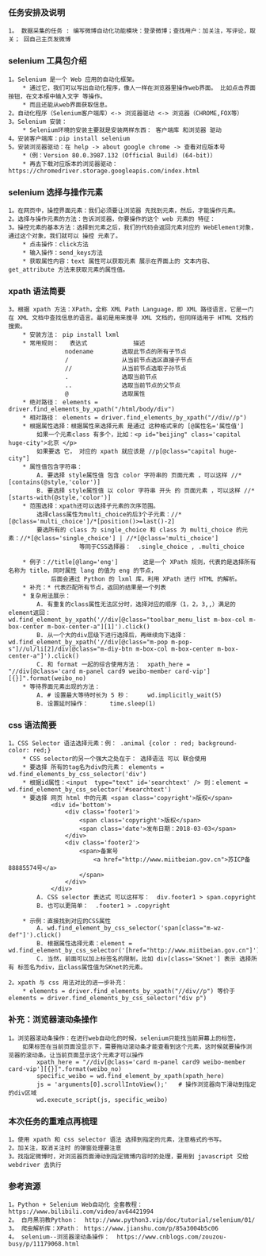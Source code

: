 ### 任务安排及说明
    1。 数据采集的任务 : 编写微博自动化功能模块：登录微博；查找用户：加关注，写评论，取关； 回自己主页发微博

### selenium 工具包介绍

    1。Selenium 是一个 Web 应用的自动化框架。
        * 通过它，我们可以写出自动化程序，像人一样在浏览器里操作web界面。 比如点击界面按钮，在文本框中输入文字 等操作。
        * 而且还能从web界面获取信息。
    2。自动化程序（Selenium客户端库）<-> 浏览器驱动 <-> 浏览器（CHROME,FOX等）
    3。Selenium 安装：
        * Selenium环境的安装主要就是安装两样东西： 客户端库 和浏览器 驱动
    4。安装客户端库：pip install selenium
    5。安装浏览器驱动：在 help -> about google chrome -> 查看对应版本号
        *（例：Version 80.0.3987.132 (Official Build) (64-bit)）
        * 再去下载对应版本的浏览器驱动：https://chromedriver.storage.googleapis.com/index.html

### selenium 选择与操作元素

    1。在网页中，操控界面元素：我们必须要让浏览器 先找到元素，然后，才能操作元素。
    2。选择与操作元素的方法：告诉浏览器，你要操作的这个 web 元素的 特征：
    3。操控元素的基本方法：选择到元素之后，我们的代码会返回元素对应的 WebElement对象，通过这个对象，我们就可以 操控 元素了。
        * 点击操作：click方法
        * 输入操作：send_keys方法
        * 获取属性内容：text 属性可以获取元素 展示在界面上的 文本内容、get_attribute 方法来获取元素的属性值。
    
### xpath 语法简要
   
    3。根据 xpath 方法：XPath，全称 XML Path Language，即 XML 路径语言，它是一门在 XML 文档中查找信息的语言。最初是用来搜寻 XML 文档的，但同样适用于 HTML 文档的搜索。
        * 安装方法： pip install lxml
        * 常用规则：   表达式	          描述
                    nodename        选取此节点的所有子节点
                    /	            从当前节点选区直接子节点
                    //	            从当前节点选取子孙节点
                    .	            选取当前节点
                    ..	            选取当前节点的父节点
                    @	            选取属性
        * 绝对路径： elements = driver.find_elements_by_xpath("/html/body/div")
        * 相对路径： elements = driver.find_elements_by_xpath("//div//p")
        * 根据属性选择：根据属性来选择元素 是通过 这种格式来的 [@属性名='属性值']
            如果一个元素class 有多个，比如：<p id="beijing" class='capital huge-city'>北京 </p>
            如果要选 它， 对应的 xpath 就应该是 //p[@class="capital huge-city"]
        * 属性值包含字符串：
            A. 要选择 style属性值 包含 color 字符串的 页面元素 ，可以这样 //*[contains(@style,'color')]
            B. 要选择 style属性值 以 color 字符串 开头 的 页面元素 ，可以这样 //*[starts-with(@style,'color')]
        * 范围选择：xpath还可以选择子元素的次序范围。
            选择class属性为multi_choice的后3个子元素：//*[@class='multi_choice']/*[position()>=last()-2]
            要选所有的 class 为 single_choice 和 class 为 multi_choice 的元素：//*[@class='single_choice'] | //*[@class='multi_choice']
                        等同于CSS选择器：  .single_choice , .multi_choice
        
        * 例子：//title[@lang='eng']       这是一个 XPath 规则，代表的是选择所有名称为 title，同时属性 lang 的值为 eng 的节点，
                后面会通过 Python 的 lxml 库，利用 XPath 进行 HTML 的解析。
        * 补充：* 代表匹配所有节点，返回的结果是一个列表
        * 复杂用法展示：
            A. 有重复的class属性无法区分时，选择对应的顺序（1，2，3,,）满足的 element返回：  wd.find_element_by_xpath('//div[@class="toolbar_menu_list m-box-col m-box-center m-box-center-a"][1]').click()
            B. 从一个大的div层级下进行选择后，再继续向下选择：    wd.find_element_by_xpath('//div[@class="m-pop m-pop-s"]//ul/li[2]/div[@class="m-diy-btn m-box-col m-box-center m-box-center-a"]').click()
            C. 和 format 一起的综合使用方法：  xpath_here = "//div[@class='card m-panel card9 weibo-member card-vip'][{}]".format(weibo_no)
        * 等待界面元素出现的方法： 
            A. # 设置最大等待时长为 5 秒：     wd.implicitly_wait(5)
            B. 设置延时操作：      time.sleep(1)    

### css 语法简要

    1。CSS Selector 语法选择元素：例： .animal {color : red; background-color: red;} 
        * CSS selector的另一个强大之处在于： 选择语法 可以 联合使用
        * 要选择 所有的tag名为div的元素： elements = wd.find_elements_by_css_selector('div')
        * 根据id属性：<input  type="text" id='searchtext' /> 则：element = wd.find_element_by_css_selector('#searchtext')
        * 要选择 网页 html 中的元素 <span class='copyright'>版权</span>
                <div id='bottom'>
                    <div class='footer1'>
                        <span class='copyright'>版权</span>
                        <span class='date'>发布日期：2018-03-03</span>
                    </div>
                    <div class='footer2'>
                        <span>备案号
                            <a href="http://www.miitbeian.gov.cn">苏ICP备88885574号</a>
                        </span>
                    </div>        
                </div>    
            A. CSS selector 表达式 可以这样写：  div.footer1 > span.copyright
            B. 也可以更简单：  .footer1 > .copyright
        
        * 示例：直接找到对应的CSS属性
            A. wd.find_element_by_css_selector('span[class="m-wz-def"]').click()
            B. 根据属性选择元素：element = wd.find_element_by_css_selector('[href="http://www.miitbeian.gov.cn"]')
            C. 当然，前面可以加上标签名的限制，比如 div[class='SKnet'] 表示 选择所有 标签名为div，且class属性值为SKnet的元素。
    
    2。xpath 与 css 用法对比的进一步补充：
        * elements = driver.find_elements_by_xpath("//div//p") 等价于 elements = driver.find_elements_by_css_selector("div p")
    
### 补充：浏览器滚动条操作
    
    1。浏览器滚动条操作：在进行web自动化的时候，selenium只能找当前屏幕上的标签，
        如果标签在当前页面没显示下，需要拖动滚动条才能查看到这个元素，这时候就要操作浏览器的滚动条，让当前页面显示这个元素才可以操作
            xpath_here = "//div[@class='card m-panel card9 weibo-member card-vip'][{}]".format(weibo_no)
            specific_weibo = wd.find_element_by_xpath(xpath_here)
            js = 'arguments[0].scrollIntoView();'   # 操作浏览器向下滑动到指定的div区域
            wd.execute_script(js, specific_weibo)       

### 本次任务的重难点再梳理
    
    1。使用 xpath 和 css selector 语法 选择到指定的元素，注意格式的书写。
    2。加关注，取消关注时 的弹窗处理要注意
    3。找指定微博时，对浏览器页面滑动到指定微博内容时的处理，要用到 javascript 交给 webdriver 去执行         

### 参考资源
    
    1。Python + Selenium Web自动化 全套教程：https://www.bilibili.com/video/av64421994
    2。 白月黑羽教Python：  http://www.python3.vip/doc/tutorial/selenium/01/
    3。 爬虫解析库：XPath： https://www.jianshu.com/p/85a3004b5c06
    4。 selenium--浏览器滚动条操作：  https://www.cnblogs.com/zouzou-busy/p/11179068.html
